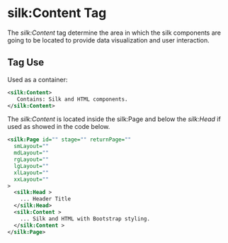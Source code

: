 # silk:Content Tag
The *silk:Content* tag determine the area in which the silk components are going to be located to provide data visualization and  user interaction.

## Tag Use
Used as a container:
```xml
<silk:Content>
   Contains: Silk and HTML components.
</silk:Content>
```

The *silk:Content* is located inside the silk:Page and below the *silk:Head* if used as showed in the code below.

```xml
<silk:Page id="" stage="" returnPage=""
  smLayout=""
  mdLayout=""
  rgLayout=""
  lgLayout=""
  xlLayout=""
  xxLayout=""
>
  <silk:Head >
    ... Header Title
  </silk:Head>
  <silk:Content >
    ... Silk and HTML with Bootstrap styling.
  </silk:Content >
</silk:Page>
```
